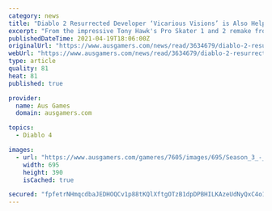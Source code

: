 ```yaml
---
category: news
title: "Diablo 2 Resurrected Developer ‘Vicarious Visions’ is Also Helping Out on Diablo 4"
excerpt: "From the impressive Tony Hawk's Pro Skater 1 and 2 remake from last year and Diablo 2: Resurrection on track for release later this year (check out our hands-on impressions here) Vicarious Visions has ..."
publishedDateTime: 2021-04-19T18:06:00Z
originalUrl: "https://www.ausgamers.com/news/read/3634679/diablo-2-resurrected-developer-vicarious-visions-is-also-helping-out-on-diablo-4"
webUrl: "https://www.ausgamers.com/news/read/3634679/diablo-2-resurrected-developer-vicarious-visions-is-also-helping-out-on-diablo-4"
type: article
quality: 81
heat: 81
published: true

provider:
  name: Aus Games
  domain: ausgamers.com

topics:
  - Diablo 4

images:
  - url: "https://www.ausgamers.com/gameres/7605/images/695/Season_3_-_Diesel_Wraith.jpg"
    width: 695
    height: 390
    isCached: true

secured: "fpfetrNHmqcdbaJEDHOQCv1p88tKQlXftgOTzB1dpDPBHILKAzeUdNyQxC4o1yTzcLS+IjOz5XW99QRLLjp0fsYqC/tb41iXYtWcR48YAksEYMMiC5Cy+taE4h2WHwiNC+lJPE1jxZ26tEl4HDSXvDt/RRN2dCVpL3fsOT8X1n6V5zkIH+3jj+t/M+Itd7Yft1DXCZUlUsDgnvxI8s/7QA9/TaIMGz2iysZS8ws7l6qw9BoaIEdy8FH1tfyeniDWaM/44OVMSyzLlLf86a/88MHdusDXFDX6Hof7ypffHH2CeRAYodhL0THhzlaWIe/rvcDuLkBBb7+wfy65xJa6ybMvNqznUh+mZzPhRxOi54c=;kDQtR9U4TMCTCIpBh6l52A=="
---
```


